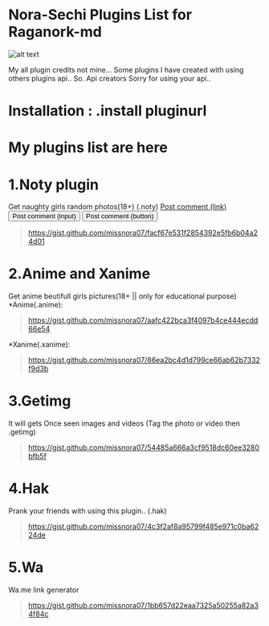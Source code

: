 # Nora-Sechi Plugins List for Raganork-md
![alt text](https://encrypted-tbn0.gstatic.com/images?q=tbn:ANd9GcQ3YUxlP0tXVD4Ljz9zgnje-PJ9NzI4o40O7A&usqp=CAU)

My all plugin credits not mine... 
Some plugins I have created with using others plugins api.. 
So. 
Api creators Sorry for using your api.. 

# Installation : .install pluginurl

# My plugins list are here

# 1.Noty plugin
Get naughty girls random photos(18+)
(.noty)
<a href="#" class="button">Post comment (link)</a>
<input class="button" type="submit" value="Post comment (input)">
<button class="button" type="submit">Post comment (button)</button>
>https://gist.github.com/missnora07/facf67e531f2854392e5fb6b04a24d01

# 2.Anime and Xanime
Get anime beutifull girls pictures(18+ || only for educational purpose)
*Anime(.anime):
>https://gist.github.com/missnora07/aafc422bca3f4097b4ce444ecdd66e54

*Xanime(.xanime):
>https://gist.github.com/missnora07/86ea2bc4d1d799ce66ab62b7332f9d3b

# 3.Getimg
It will gets Once seen images and videos
(Tag the photo or video then .getimg)
>https://gist.github.com/missnora07/54485a666a3cf9518dc60ee3280bfb5f

# 4.Hak
Prank your friends with using this plugin.. 
(.hak)
>https://gist.github.com/missnora07/4c3f2af8a95799f485e971c0ba6224de
# 5.Wa
Wa.me link generator
>https://gist.github.com/missnora07/1bb657d22eaa7325a50255a82a34f84c
